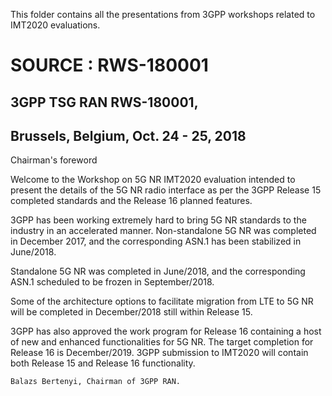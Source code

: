 This folder contains all the presentations from 3GPP workshops related to IMT2020 evaluations.

# SOURCE : RWS-180001
## 3GPP TSG RAN RWS-180001, 
## Brussels, Belgium, Oct. 24 - 25, 2018

Chairman's foreword

Welcome to the Workshop on 5G NR IMT2020 evaluation intended to present the details of the 5G NR radio interface as per the 3GPP Release 15 completed standards and the Release 16 planned features. 

3GPP has been working extremely hard to bring 5G NR standards to the industry in an accelerated manner. Non-standalone 5G NR was completed in December 2017, and the corresponding ASN.1 has been stabilized in June/2018. 

Standalone 5G NR was completed in June/2018, and the corresponding ASN.1 scheduled to be frozen in September/2018. 

Some of the architecture options to facilitate migration from LTE to 5G NR will be completed in December/2018 still within Release 15. 

3GPP has also approved the work program for Release 16 containing a host of new and enhanced functionalities for 5G NR. The target completion for Release 16 is December/2019. 3GPP submission to IMT2020 will contain both Release 15 and Release 16 functionality.


`Balazs Bertenyi, Chairman of 3GPP RAN.`



